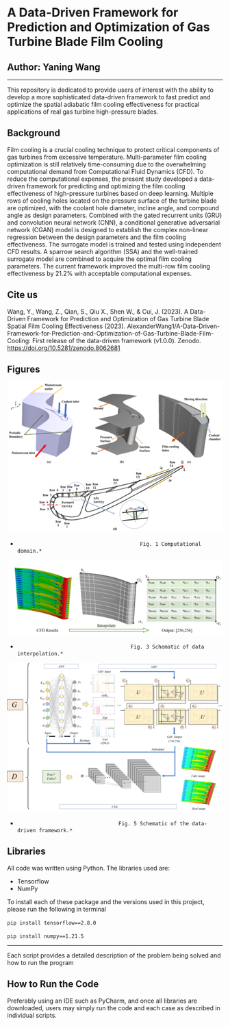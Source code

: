 # A Data-Driven Framework for Prediction and Optimization of Gas Turbine Blade Film Cooling
## Author: Yaning Wang ##


---------------------------------------------------------------------------------------------------------------------------------
This repository is dedicated to provide users of interest with the ability to  develop a more sophisticated data-driven framework to fast predict and optimize the spatial adiabatic film cooling effectiveness for practical applications of real gas turbine high-pressure blades.

## Background ##
Film cooling is a crucial cooling technique to protect critical components of gas turbines from excessive temperature. Multi-parameter film cooling optimization is still relatively time-consuming due to the overwhelming computational demand from Computational Fluid Dynamics (CFD). To reduce the computational expenses, the present study developed a data-driven framework for predicting and optimizing the film cooling effectiveness of high-pressure turbines based on deep learning. Multiple rows of cooling holes located on the pressure surface of the turbine blade are optimized, with the coolant hole diameter, incline angle, and compound angle as design parameters. Combined with the gated recurrent units (GRU) and convolution neural network (CNN), a conditional generative adversarial network (CGAN) model is designed to establish the complex non-linear regression between the design parameters and the film cooling effectiveness. The surrogate model is trained and tested using independent CFD results. A sparrow search algorithm (SSA) and the well-trained surrogate model are combined to acquire the optimal film cooling parameters. The current framework improved the multi-row film cooling effectiveness by 21.2% with acceptable computational expenses.
## Cite us ##
Wang, Y., Wang, Z., Qian, S., Qiu X., Shen W., & Cui, J. (2023). A Data-Driven Framework for Prediction and Optimization of Gas Turbine Blade Spatial Film Cooling Effectiveness (2023). AlexanderWang1/A-Data-Driven-Framework-for-Prediction-and-Optimization-of-Gas-Turbine-Blade-Film-Cooling: First release of the data-driven framework (v1.0.0). Zenodo. https://doi.org/10.5281/zenodo.8062681
## Figures ##



<img src=./Figures/fig1.png/>
                             
*                                             Fig. 1 Computational domain.*

<img src=./Figures/fig3.png />
                             
*                                          Fig. 3 Schematic of data interpolation.*

<img src=./Figures/fig5.png>

*                                      Fig. 5 Schematic of the data-driven framework.*

## Libraries ##
All code was written using Python. The libraries used are:
* Tensorflow 
* NumPy

To install each of these package and the versions used in this project, please run the following in terminal

`pip install tensorflow==2.8.0`

 `pip install numpy==1.21.5`


---------------------------------------------------------------------------------------------------------------------------------
Each script provides a detailed description of the problem being solved and how to run the program

## How to Run the Code ##
Preferably using an IDE such as PyCharm, and once all libraries are downloaded, users may simply run the code and each case as described in individual scripts.
